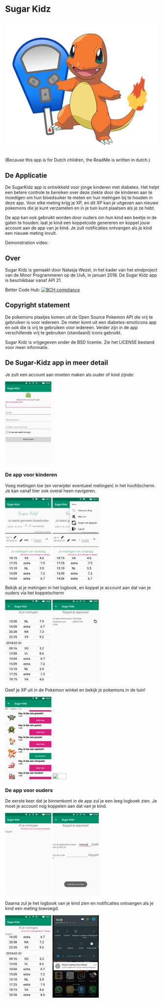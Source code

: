 # Sugar Kidz

![Sugar Kidz logo](docs/logo.png)

(Because this app is for Dutch children, the ReadMe is written in dutch.)

## De Applicatie
De SugarKidz app is ontwikkeld voor jonge kinderen met diabetes. Het helpt een betere controle te bereiken over deze ziekte door de kinderen aan te moedigen om hun bloedsuiker te meten en hun metingen bij te houden in deze app. Voor elke meting krijg je XP, en dit XP kan je uitgeven aan nieuwe pokemons die je kunt verzamelen en in je tuin kunt plaatsen als je ze hebt.

De app kan ook gebruikt worden door ouders om hun kind een beetje in de gaten te houden: laat je kind een koppelcode genereren en koppel jouw account aan de app van je kind. Je zult notificaties ontvangen als je kind een nieuwe meting invult.

Demonstration video: 

## Over
Sugar Kidz is gemaakt door Natasja Wezel, in het kader van het eindproject van de Minor Programmeren op de UvA, in januari 2018.
De Sugar Kidz app is beschikbaar vanaf API 21.

Better Code Hub:
[![BCH compliance](https://bettercodehub.com/edge/badge/11027649/sugar-kidz-app?branch=master)](https://bettercodehub.com/)

## Copyright statement
De pokemons plaatjes komen uit de Open Source Pokemon API die vrij te gebruiken is voor iedereen. De meter komt uit een diabetes-emoticons app en ook die is vrij te gebruiken voor iedereen. Verder zijn in de app verschillende vrij te gebruiken (standaard) icons gebruikt.

Sugar Kidz is vrijgegeven onder de BSD licentie. Zie het LICENSE bestand voor meer informatie.

## De Sugar-Kidz app in meer detail
Je zult een account aan moeten maken als ouder of kind zijnde:

<img src="docs/register.jpeg" width="30%" height="30%"/>

### De app voor kinderen
Voeg metingen toe (en verwijder eventueel metingen) in het hoofdscherm. Je kan vanaf hier ook overal heen navigeren.

<img src="docs/homescreen.jpeg" width="30%" height="30%"/>  <img src="docs/homescreen_with_menu.jpeg" width="30%" height="30%"/>

Bekijk al je metingen in het logbook, en koppel je account aan dat van je ouders via het koppelscherm

<img src="docs/logbook_kid.jpeg" width="30%" height="30%"/>  <img src="docs/couple_activity_kid.jpeg" width="30%" height="30%"/>

Geef je XP uit in de Pokemon winkel en bekijk je pokemons in de tuin!

<img src="docs/pokeshop.jpeg" width="30%" height="30%"/>  <img src="docs/garden_gif.gif" width="30%" height="30%"/>

### De app voor ouders
De eerste keer dat je binnenkomt in de app zul je een leeg logboek zien. Je moet je account nog koppelen aan dat van je kind.

<img src="docs/logbook_parent_uncoupled.jpeg" width="30%" height="30%"/>  <img src="docs/couple_activity_parent.jpeg" width="30%" height="30%"/>

Daarna zul je het logbook van je kind zien en notificaties ontvangen als je kind een meting toevoegd.

<img src="docs/logbook_parent.jpeg" width="30%" height="30%"/>  <img src="docs/notification.jpeg" width="30%" height="30%"/>

